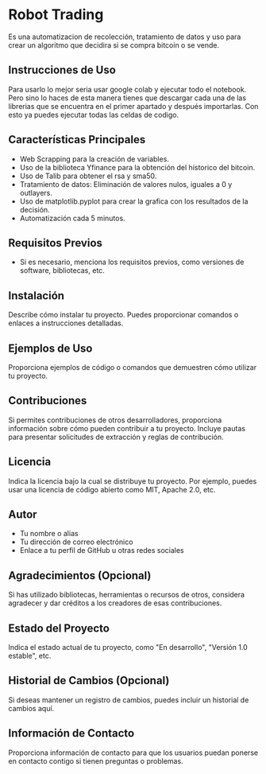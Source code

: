 # Robot Trading

Es una automatizacion de recolección, tratamiento de datos y uso para crear un algoritmo que decidira si se compra bitcoin o se vende.

## Instrucciones de Uso

Para usarlo lo mejor seria usar google colab y ejecutar todo el notebook. Pero sino lo haces de esta manera tienes que descargar cada una de las librerias que se encuentra en el primer apartado y después importarlas. Con esto ya puedes ejecutar todas las celdas de codigo.

## Características Principales

- Web Scrapping para la creación de variables.
- Uso de la biblioteca Yfinance para la obtención del historico del bitcoin.
- Uso de Talib para obtener el rsa y sma50.
- Tratamiento de datos: Eliminación de valores nulos, iguales a 0 y outlayers.
- Uso de matplotlib.pyplot para crear la grafica con los resultados de la decisión.
- Automatización cada 5 minutos. 

## Requisitos Previos

- Si es necesario, menciona los requisitos previos, como versiones de software, bibliotecas, etc.

## Instalación

Describe cómo instalar tu proyecto. Puedes proporcionar comandos o enlaces a instrucciones detalladas.

## Ejemplos de Uso

Proporciona ejemplos de código o comandos que demuestren cómo utilizar tu proyecto.

## Contribuciones

Si permites contribuciones de otros desarrolladores, proporciona información sobre cómo pueden contribuir a tu proyecto. Incluye pautas para presentar solicitudes de extracción y reglas de contribución.

## Licencia

Indica la licencia bajo la cual se distribuye tu proyecto. Por ejemplo, puedes usar una licencia de código abierto como MIT, Apache 2.0, etc.

## Autor

- Tu nombre o alias
- Tu dirección de correo electrónico
- Enlace a tu perfil de GitHub u otras redes sociales

## Agradecimientos (Opcional)

Si has utilizado bibliotecas, herramientas o recursos de otros, considera agradecer y dar créditos a los creadores de esas contribuciones.

## Estado del Proyecto

Indica el estado actual de tu proyecto, como "En desarrollo", "Versión 1.0 estable", etc.

## Historial de Cambios (Opcional)

Si deseas mantener un registro de cambios, puedes incluir un historial de cambios aquí.

## Información de Contacto

Proporciona información de contacto para que los usuarios puedan ponerse en contacto contigo si tienen preguntas o problemas.


